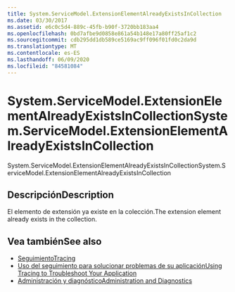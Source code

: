 ```yaml
---
title: System.ServiceModel.ExtensionElementAlreadyExistsInCollection
ms.date: 03/30/2017
ms.assetid: e6c0c5d4-889c-45fb-b90f-3720bb183aa4
ms.openlocfilehash: 0bd7afbe9d0858e861a54b148e17a80ff25af1c2
ms.sourcegitcommit: cdb295dd1db589ce5169ac9ff096f01fd0c2da9d
ms.translationtype: MT
ms.contentlocale: es-ES
ms.lasthandoff: 06/09/2020
ms.locfileid: "84581084"
---
```

# <a name="systemservicemodelextensionelementalreadyexistsincollection"></a><span data-ttu-id="a96db-102">System.ServiceModel.ExtensionElementAlreadyExistsInCollection</span><span class="sxs-lookup"><span data-stu-id="a96db-102">System.ServiceModel.ExtensionElementAlreadyExistsInCollection</span></span>
<span data-ttu-id="a96db-103">System.ServiceModel.ExtensionElementAlreadyExistsInCollection</span><span class="sxs-lookup"><span data-stu-id="a96db-103">System.ServiceModel.ExtensionElementAlreadyExistsInCollection</span></span>  
  
## <a name="description"></a><span data-ttu-id="a96db-104">Descripción</span><span class="sxs-lookup"><span data-stu-id="a96db-104">Description</span></span>  
 <span data-ttu-id="a96db-105">El elemento de extensión ya existe en la colección.</span><span class="sxs-lookup"><span data-stu-id="a96db-105">The extension element already exists in the collection.</span></span>  
  
## <a name="see-also"></a><span data-ttu-id="a96db-106">Vea también</span><span class="sxs-lookup"><span data-stu-id="a96db-106">See also</span></span>

- [<span data-ttu-id="a96db-107">Seguimiento</span><span class="sxs-lookup"><span data-stu-id="a96db-107">Tracing</span></span>](index.md)
- [<span data-ttu-id="a96db-108">Uso del seguimiento para solucionar problemas de su aplicación</span><span class="sxs-lookup"><span data-stu-id="a96db-108">Using Tracing to Troubleshoot Your Application</span></span>](using-tracing-to-troubleshoot-your-application.md)
- [<span data-ttu-id="a96db-109">Administración y diagnóstico</span><span class="sxs-lookup"><span data-stu-id="a96db-109">Administration and Diagnostics</span></span>](../index.md)
